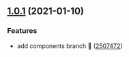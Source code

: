 ## [1.0.1](https://github.com/compare/25074721a5e15e3c7b9bac60f3861b9a4099f4ef...v1.0.1) (2021-01-10)


### Features

* add components branch 🍰 ([2507472](https://github.com/commit/25074721a5e15e3c7b9bac60f3861b9a4099f4ef))



